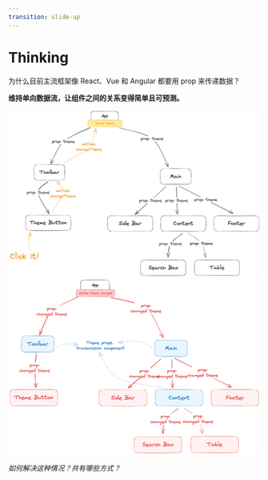 ```yaml
---
transition: slide-up
---
```


# Thinking

为什么目前主流框架像 React、Vue 和 Angular 都要用 prop 来传递数据？

<v-click>

**维持单向数据流，让组件之间的关系变得简单且可预测。**

</v-click>

<div class="flex gap-x-4">

<v-click>

<div class="bg-gray-100 p-4">
    <img src="/public/images/think_1.png" class="h-[260px]" />
</div>

</v-click>

<v-click>

<div class="bg-gray-100 p-4">
    <img src="/public/images/think_2.png" class="h-[260px]" />
</div>

</v-click>

</div>

<v-click>

*如何解决这种情况？共有哪些方式？*

</v-click>

<!--
这里有一道思考题，为什么 React、Vue 和 Angular 三大主流框架都要用 prop 和事件来传递数据？

简单给大家两分钟时间思考下；

OK，那我现在公布答案哈，（click）为什么呢？因为要维持单向数据流，大家都知道，实际我们最终渲染的页面是树形结构，树形结构就会有根节点和叶子节点，
那么这个单向数据流的方向是从组件根节点流向叶子节点，且为单向，也就是不允许数据从叶子节点传递到父节点。

那么这种单向数据流的好处对于 React 来说，就是让组件之间的关系简单纯净，同时对于组件的变化是可预测的，因为能影响到子组件变化的只能是父组件传给他的 props。
那么对于 Angular 来说，实际上还有其他的好处，大家有兴趣的话可以去了解下。

下面给大家看个图，对于大家的理解可能比较直观：
  
这是一个我们自己构造的组件树，以改变主题为例。

根节点是 App 组件，它里面有 Toolbar 和 Main 组件，Toolbar 组件下有一个 ThemeButton 组件，这个组件主要是用来改变当前主题的。

Main 和 Content 组件下面的子组件都会根据传入的 theme 属性来变更当前的显示主题，也就是说它们会透传 theme prop 但是不会消费它，而 Side bar、Search Box、Table 和 Footer 组件会消费 theme prop。

大家可以看下黑色的实线，除 App 组件外，每个组件都接受一个 prop 为 theme，那么数据流向就是自上而下的，而且组件之间的依赖关系一目了然。

当我们改变主题时，从 ThemeButton 组件触发 onClick 事件，类似于事件冒泡，将 changeTheme 这个事件传递到 App 组件，在其组件内部我们更新 theme 状态变量。

（click）那么 App 组件的所有子组件的 theme prop 属性都会被更新，数据再一次单向地从根组件流向到叶子组件。

如右侧的图所展示的，红色方块都是消费 theme 属性的组件，蓝色方它们负责透传 theme prop 给它们的子组件。

大家会发现，实际上只有 Theme Button, Sidebar, Search Box, Table 和 Footer 会根据 theme prop 变化而变化，而且目前页面结构相对简单，如果真的用于实际场景，类似这么透传属性就会变得十分的繁琐和复杂了。

那么有什么好的办法呢？这个留给大家在会后自行了解。

今天的分享就到这里了，谢谢大家
 -->
